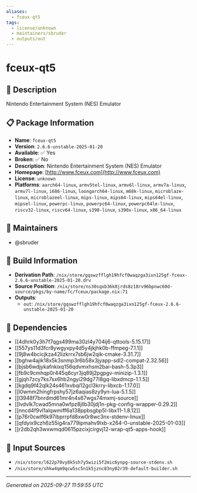```yaml
---
aliases:
  - fceux-qt5
tags:
  - license/unknown
  - maintainers/sbruder
  - outputs/out
---
```


# fceux-qt5

## 📝 Description

Nintendo Entertainment System (NES) Emulator

## 📋 Package Information

- **Name**: `fceux-qt5`
- **Version**: `2.6.6-unstable-2025-01-20`
- **Available**: ✅ Yes
- **Broken**: ✅ No
- **Description**: Nintendo Entertainment System (NES) Emulator
- **Homepage**: [http://www.fceux.com](http://www.fceux.com)
- **License**: `unknown`
- **Platforms**: `aarch64-linux`, `armv5tel-linux`, `armv6l-linux`, `armv7a-linux`, `armv7l-linux`, `i686-linux`, `loongarch64-linux`, `m68k-linux`, `microblaze-linux`, `microblazeel-linux`, `mips-linux`, `mips64-linux`, `mips64el-linux`, `mipsel-linux`, `powerpc-linux`, `powerpc64-linux`, `powerpc64le-linux`, `riscv32-linux`, `riscv64-linux`, `s390-linux`, `s390x-linux`, `x86_64-linux`
## 👥 Maintainers

- @sbruder


## 🔧 Build Information

- **Derivation Path**: `/nix/store/gqswzfflgh19hfcf0waqzga3ixn125gf-fceux-2.6.6-unstable-2025-01-20.drv`
- **Source Position**: `/nix/store/ns30sqxb36k8jrds8z18rv96bpnwc60d-source/pkgs/by-name/fc/fceux/package.nix:71`
- **Outputs**:
  - `out`:  `/nix/store/gqswzfflgh19hfcf0waqzga3ixn125gf-fceux-2.6.6-unstable-2025-01-20`

## 🔗 Dependencies

- [[4dhrk0y3h7f7qgs499ma30zl4y704ij6-qttools-5.15.17]]
- [[557ys11d3fcr8ywgyxpy4d5y4jkjhk0b-ffmpeg-7.1.1]]
- [[9j8w4bcicjkza42lizkrrx7sb6jw2qik-cmake-3.31.7]]
- [[bghw4ajik18x5k3snmp3r6b58x3jyapp-sdl2-compat-2.32.56]]
- [[bjsb6wdjykafnkixq156qdvmxhsm2bai-bash-5.3p3]]
- [[fb9c9cmhqp0r445q6cyr3jq89j2pgpgv-minizip-1.3.1]]
- [[gjqh7zcy7ks7sx6hb2ngyi29dg77i8gq-libxdmcp-1.1.5]]
- [[kgdq9f42qlk24s461xvbqi12gcl3krry-libxcb-1.17.0]]
- [[l0wmm2hingfrpshy57jz6aqias8zy9yn-lua-5.1.5]]
- [[l3948f7bnrdmd61mr4n4s67wgs74mxmj-source]]
- [[lvdvlk7cwad5mna0wfpz8jllb30jdj1n-pkg-config-wrapper-0.29.2]]
- [[nncd4f9vl1alqwmiff6a138ppbsgbp5l-libx11-1.8.12]]
- [[p76r0cwlf6k97ibprrpfd8xw0r8wc3nx-stdenv-linux]]
- [[qfdyix9czh6z55ig4ra779ipmahv9lxb-x264-0-unstable-2025-01-03]]
- [[r2db2qh3wxwmqd0615pzcixjcirgvj12-wrap-qt5-apps-hook]]

## 📁 Input Sources

- `/nix/store/l622p70vy8k5sh7y5wizi5f2mic6ynpg-source-stdenv.sh`
- `/nix/store/shkw4qm9qcw5sc5n1k5jznc83ny02r39-default-builder.sh`

---
*Generated on 2025-09-27 11:59:55 UTC*
